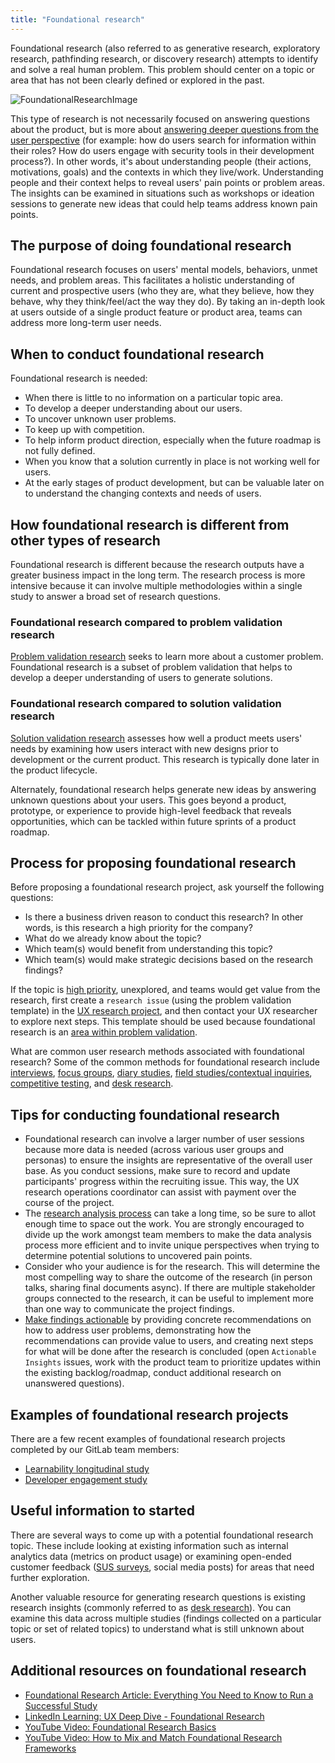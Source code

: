 ```yaml
---
title: "Foundational research"
---
```


Foundational research (also referred to as generative research, exploratory research, pathfinding research, or discovery research) attempts to identify and solve a real human problem. This problem should center on a topic or area that has not been clearly defined or explored in the past.

![FoundationalResearchImage](/images/product/ux/ux-research/foundational-research/FoundationalResearchImage.png)

This type of research is not necessarily focused on answering questions about the product, but is more about [answering deeper questions from the user perspective](/handbook/product/ux/ux-research/problem-validation-and-methods/#what-is-problem-validation) (for example: how do users search for information within their roles? How do users engage with security tools in their development process?). In other words, it's about understanding people (their actions, motivations, goals) and the contexts in which they live/work. Understanding people and their context helps to reveal users' pain points or problem areas. The insights can be examined in situations such as workshops or ideation sessions to generate new ideas that could help teams address known pain points.

## The purpose of doing foundational research

Foundational research focuses on users' mental models, behaviors, unmet needs, and problem areas. This facilitates a holistic understanding of current and prospective users (who they are, what they believe, how they behave, why they think/feel/act the way they do). By taking an in-depth look at users outside of a single product feature or product area, teams can address more long-term user needs.

## When to conduct foundational research

Foundational research is needed:

- When there is little to no information on a particular topic area.
- To develop a deeper understanding about our users.
- To uncover unknown user problems.
- To keep up with competition.
- To help inform product direction, especially when the future roadmap is not fully defined.
- When you know that a solution currently in place is not working well for users.
- At the early stages of product development, but can be valuable later on to understand the changing contexts and needs of users.

## How foundational research is different from other types of research

Foundational research is different because the research outputs have a greater business impact in the long term. The research process is more intensive because it can involve multiple methodologies within a single study to answer a broad set of research questions.

### Foundational research compared to problem validation research

[Problem validation research](/handbook/product/ux/ux-research/problem-validation-and-methods/#what-is-problem-validation) seeks to learn more about a customer problem. Foundational research is a subset of problem validation that helps to develop a deeper understanding of users to generate solutions.

### Foundational research compared to solution validation research

[Solution validation research](/handbook/product/ux/ux-research/solution-validation-and-methods/) assesses how well a product meets users' needs by examining how users interact with new designs prior to development or the current product. This research is typically done later in the product lifecycle.

Alternately, foundational research helps generate new ideas by answering unknown questions about your users. This goes beyond a product, prototype, or experience to provide high-level feedback that reveals opportunities, which can be tackled within future sprints of a product roadmap.

## Process for proposing foundational research

Before proposing a foundational research project, ask yourself the following questions:

- Is there a business driven reason to conduct this research? In other words, is this research a high priority for the company?
- What do we already know about the topic?
- Which team(s) would benefit from understanding this topic?
- Which team(s) would make strategic decisions based on the research findings?

If the topic is [high priority](/handbook/product/ux/ux-research/research-prioritization/), unexplored, and teams would get value from the research, first create a `research issue` (using the problem validation template) in the [UX research project](https://gitlab.com/gitlab-org/ux-research/-/issues), and then contact your UX researcher to explore next steps. This template should be used because foundational research is an [area within problem validation](/handbook/product/ux/ux-research/problem-validation-and-methods/#what-is-problem-validation).

What are common user research methods associated with foundational research?
Some of the common methods for foundational research include [interviews](/handbook/product/ux/ux-research/facilitating-user-interviews/), [focus groups](https://www.nngroup.com/articles/focus-groups/), [diary studies](/handbook/product/ux/ux-research/diary-studies/), [field studies/contextual inquiries](https://www.nngroup.com/articles/contextual-inquiry/), [competitive testing](https://www.nngroup.com/articles/competitive-usability-evaluations/), and [desk research](https://www.nngroup.com/articles/secondary-research-in-ux/).

## Tips for conducting foundational research

- Foundational research can involve a larger number of user sessions because more data is needed (across various user groups and personas) to ensure the insights are representative of the overall user base. As you conduct sessions, make sure to record and update participants' progress within the recruiting issue. This way, the UX research operations coordinator can assist with payment over the course of the project.
- The [research analysis process](/handbook/product/ux/ux-research/analyzing-research-data/) can take a long time, so be sure to allot enough time to space out the work. You are strongly encouraged to divide up the work amongst team members to make the data analysis process more efficient and to invite unique perspectives when trying to determine potential solutions to uncovered pain points.
- Consider who your audience is for the research. This will determine the most compelling way to share the outcome of the research (in person talks, sharing final documents async). If there are multiple stakeholder groups connected to the research, it can be useful to implement more than one way to communicate the project findings.
- [Make findings actionable](/handbook/product/ux/ux-research/research-insights/) by providing concrete recommendations on how to address user problems, demonstrating how the recommendations can provide value to users, and creating next steps for what will be done after the research is concluded (open `Actionable Insights` issues, work with the product team to prioritize updates within the existing backlog/roadmap, conduct additional research on unanswered questions).

## Examples of foundational research projects

There are a few recent examples of foundational research projects completed by our GitLab team members:

- [Learnability longitudinal study](https://docs.google.com/presentation/d/16hWaDGqkrIg2qQW-uJ7pIDWlwfyDwaXG3q9EXGlXZaI/edit?usp=sharing)
- [Developer engagement study](https://gitlab.com/gitlab-org/ux-research/-/issues/1599)

## Useful information to started

There are several ways to come up with a potential foundational research topic. These include looking at existing information such as internal analytics data (metrics on product usage) or examining open-ended customer feedback ([SUS surveys](/handbook/product/ux/sus-database/), social media posts) for areas that need further exploration.

Another valuable resource for generating research questions is existing research insights (commonly referred to as [desk research](https://www.nngroup.com/articles/secondary-research-in-ux/)). You can examine this data across multiple studies (findings collected on a particular topic or set of related topics) to understand what is still unknown about users.

## Additional resources on foundational research

- [Foundational Research Article: Everything You Need to Know to Run a Successful Study](https://dscout.com/people-nerds/generative-research-complete-guide)
- [LinkedIn Learning: UX Deep Dive - Foundational Research](https://www.linkedin.com/learning/ux-deep-dive-foundational-research/diving-into-foundational-research?autoAdvance=true&autoSkip=false&autoplay=true&resume=false&u=2255073)
- [YouTube Video: Foundational Research Basics](https://www.youtube.com/watch?v=0VbJDMZhcA8)
- [YouTube Video: How to Mix and Match Foundational Research Frameworks](https://www.youtube.com/watch?v=BHR6oZzsy6E)
